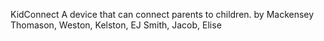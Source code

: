 KidConnect
A device that can connect parents to children.
by Mackensey Thomason, Weston, Kelston, EJ Smith, Jacob, Elise
